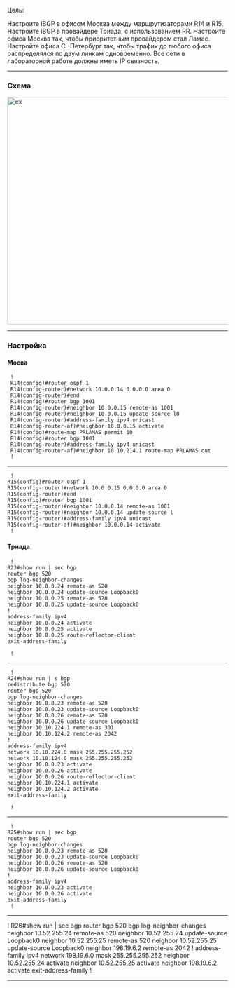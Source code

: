 Цель: 

Настроите iBGP в офисом Москва между маршрутизаторами R14 и R15.
Настроите iBGP в провайдере Триада, с использованием RR.
Настройте офиса Москва так, чтобы приоритетным провайдером стал Ламас.
Настройте офиса С.-Петербург так, чтобы трафик до любого офиса распределялся по двум линкам одновременно.
Все сети в лабораторной работе должны иметь IP связность.


---
### Схема

<img width="1413" height="519" alt="сх" src="https://github.com/user-attachments/assets/0c0c08e1-95b2-4f25-82a0-b1b48048179e" />

---
### Настройка 


#### Мосва


     !
	 R14(config)#router ospf 1
	 R14(config-router)#network 10.0.0.14 0.0.0.0 area 0
	 R14(config-router)#end
	 R14(config)#router bgp 1001 
	 R14(config-router)#neighbor 10.0.0.15 remote-as 1001
	 R14(config-router)#neighbor 10.0.0.15 update-source l0
	 R14(config-router)#address-family ipv4 unicast
	 R14(config-router-af)#neighbor 10.0.0.15 activate
	 R14(config)#route-map PRLAMAS permit 10
	 R14(config)#router bgp 1001
	 R14(config-router)#address-family ipv4 unicast
	 R14(config-router-af)#neighbor 10.10.214.1 route-map PRLAMAS out
	 !

	 
---

     !
	R15(config)#router ospf 1
	R15(config-router)#network 10.0.0.15 0.0.0.0 area 0
	R15(config-router)#end
	R15(config)#router bgp 1001
	R15(config-router)#neighbor 10.0.0.14 remote-as 1001
	R15(config-router)#neighbor 10.0.0.14 update-source l
	R15(config-router)#address-family ipv4 unicast
	R15(config-router-af)#neighbor 10.0.0.14 activate
	 !


#### Триада



     !
	R23#show run | sec bgp
	router bgp 520
	bgp log-neighbor-changes
	neighbor 10.0.0.24 remote-as 520
	neighbor 10.0.0.24 update-source Loopback0
	neighbor 10.0.0.25 remote-as 520
	neighbor 10.0.0.25 update-source Loopback0
	!
	address-family ipv4
	neighbor 10.0.0.24 activate
	neighbor 10.0.0.25 activate
	neighbor 10.0.0.25 route-reflector-client
	exit-address-family

	 !

---

     !
	R24#show run | s bgp
	redistribute bgp 520
	router bgp 520
	bgp log-neighbor-changes
	neighbor 10.0.0.23 remote-as 520
	neighbor 10.0.0.23 update-source Loopback0
	neighbor 10.0.0.26 remote-as 520
	neighbor 10.0.0.26 update-source Loopback0
	neighbor 10.10.224.1 remote-as 301
	neighbor 10.10.124.2 remote-as 2042
	!
	address-family ipv4
	network 10.10.224.0 mask 255.255.255.252
	network 10.10.124.0 mask 255.255.255.252
	neighbor 10.0.0.23 activate
	neighbor 10.0.0.26 activate
	neighbor 10.0.0.26 route-reflector-client
	neighbor 10.10.224.1 activate
	neighbor 10.10.124.2 activate
	exit-address-family

	 !

---

     !
	R25#show run | sec bgp
	router bgp 520
	bgp log-neighbor-changes
	neighbor 10.0.0.23 remote-as 520
	neighbor 10.0.0.23 update-source Loopback0
	neighbor 10.0.0.26 remote-as 520
	neighbor 10.0.0.26 update-source Loopback0
	!
	address-family ipv4
	neighbor 10.0.0.23 activate
	neighbor 10.0.0.26 activate
	exit-address-family
	 !


---


  !
	R26#show run | sec bgp
	router bgp 520
	bgp log-neighbor-changes
	neighbor 10.52.255.24 remote-as 520
	neighbor 10.52.255.24 update-source Loopback0
	neighbor 10.52.255.25 remote-as 520
	neighbor 10.52.255.25 update-source Loopback0
	neighbor 198.19.6.2 remote-as 2042
	!
	address-family ipv4
	network 198.19.6.0 mask 255.255.255.252
	neighbor 10.52.255.24 activate
	neighbor 10.52.255.25 activate
	neighbor 198.19.6.2 activate
	exit-address-family
	 !


---

	 

